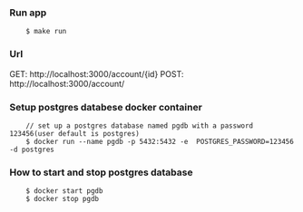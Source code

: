 ### Run app
```
    $ make run
```

### Url
GET: http://localhost:3000/account/{id}
POST: http://localhost:3000/account/

### Setup postgres databese docker container
```
    // set up a postgres database named pgdb with a password 123456(user default is postgres)
    $ docker run --name pgdb -p 5432:5432 -e  POSTGRES_PASSWORD=123456 -d postgres
```

### How to start and stop postgres database
```
    $ docker start pgdb
    $ docker stop pgdb
```
